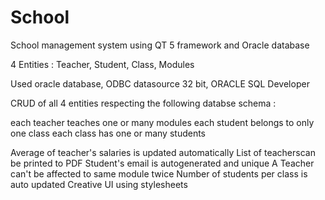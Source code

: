 # School
School management system using QT 5 framework and Oracle database 

4 Entities : Teacher, Student, Class, Modules

Used oracle database, ODBC datasource 32 bit, ORACLE SQL Developer 

CRUD of all 4 entities respecting the following databse schema :

each teacher teaches one or many modules 
each student belongs to only one class 
each class has one or many students 

Average of teacher's salaries is updated automatically 
List of teacherscan be printed to PDF
Student's email is autogenerated and unique
A Teacher can't be affected to same module twice 
Number of students per class is auto updated 
Creative UI using stylesheets
